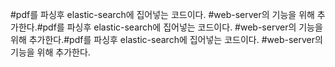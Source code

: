 #pdf를 파싱후 elastic-search에 집어넣는 코드이다.
#web-server의 기능을 위해 추가한다.#pdf를 파싱후 elastic-search에 집어넣는 코드이다.
#web-server의 기능을 위해 추가한다.#pdf를 파싱후 elastic-search에 집어넣는 코드이다.
#web-server의 기능을 위해 추가한다.
